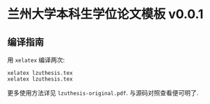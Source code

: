 # 兰州大学本科生学位论文模板 v0.0.1

## 编译指南

用 `xelatex` 编译两次:

```
xelatex lzuthesis.tex
xelatex lzuthesis.tex
```

更多使用方法详见 `lzuthesis-original.pdf`. 与源码对照查看便可明了.
